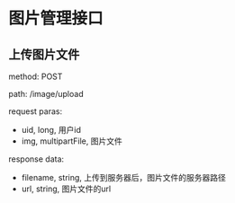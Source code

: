 # 图片管理接口
## 上传图片文件
method: POST

path: /image/upload

request paras:

* uid, long, 用户id
* img, multipartFile, 图片文件

response data:

* filename, string, 上传到服务器后，图片文件的服务器路径
* url, string, 图片文件的url